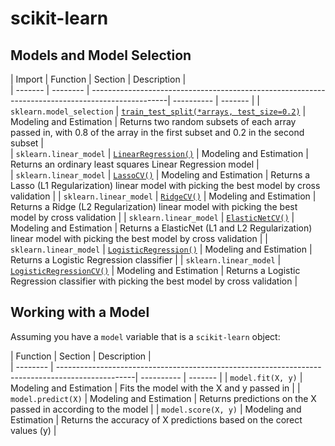 
# scikit-learn
## Models and Model Selection
| Import | Function        				|  Section  			| Description |  
| ------- | -------- 				|  -------------------------------------------------------------------------------------------------| ---------- | 	------- |
| `sklearn.model_selection` | [`train_test_split(*arrays, test_size=0.2)`](http://scikit-learn.org/stable/modules/generated/sklearn.model_selection.train_test_split.html)			| Modeling and Estimation  | Returns two random subsets of each array passed in, with 0.8 of the array in the first subset and 0.2 in the second subset						|  
| `sklearn.linear_model` | [`LinearRegression()`](http://scikit-learn.org/stable/modules/generated/sklearn.linear_model.LinearRegression.html)			| Modeling and Estimation  | Returns an ordinary least squares Linear Regression model			|  
| `sklearn.linear_model` | [`LassoCV()`](http://scikit-learn.org/stable/modules/generated/sklearn.linear_model.LinearRegression.html)			| Modeling and Estimation  | Returns a Lasso (L1 Regularization) linear model with picking the best model by cross validation				|
| `sklearn.linear_model` | [`RidgeCV()`](http://scikit-learn.org/stable/modules/generated/sklearn.linear_model.LinearRegression.html)			| Modeling and Estimation  | Returns a Ridge (L2 Regularization) linear model with picking the best model by cross validation						|
| `sklearn.linear_model` | [`ElasticNetCV()`](http://scikit-learn.org/stable/modules/generated/sklearn.linear_model.LinearRegression.html)			| Modeling and Estimation  | Returns a ElasticNet (L1 and L2 Regularization) linear model with picking the best model by cross validation			|
| `sklearn.linear_model` | [`LogisticRegression()`](http://scikit-learn.org/stable/modules/generated/sklearn.linear_model.LinearRegression.html)			| Modeling and Estimation  | Returns a Logistic Regression classifier						|
| `sklearn.linear_model` | [`LogisticRegressionCV()`](http://scikit-learn.org/stable/modules/generated/sklearn.linear_model.LogisticRegressionCV.html)			| Modeling and Estimation  | Returns a Logistic Regression classifier with picking the best model by cross validation						|

## Working with a Model

Assuming you have a `model` variable that is a `scikit-learn` object:

| Function        				|  Section  			| Description |  
| -------- 				|  -------------------------------------------------------------------------------------------------| ---------- | 	------- |
| `model.fit(X, y)`			| Modeling and Estimation  | Fits the model with the X and y passed in			|
| `model.predict(X)`			| Modeling and Estimation  | Returns predictions on the X passed in according to the model		|
| `model.score(X, y)`			| Modeling and Estimation  | Returns the accuracy of X predictions based on the corect values (y)		|

